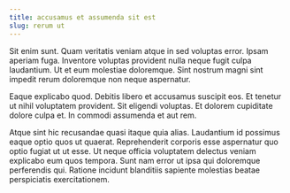 ```yaml
---
title: accusamus et assumenda sit est
slug: rerum ut
---
```


Sit enim sunt. Quam veritatis veniam atque in sed voluptas error. Ipsam aperiam fuga. Inventore voluptas provident nulla neque fugit culpa laudantium. Ut et eum molestiae doloremque. Sint nostrum magni sint impedit rerum doloremque non neque aspernatur.

Eaque explicabo quod. Debitis libero et accusamus suscipit eos. Et tenetur ut nihil voluptatem provident. Sit eligendi voluptas. Et dolorem cupiditate dolore culpa et. In commodi assumenda et aut rem.

Atque sint hic recusandae quasi itaque quia alias. Laudantium id possimus eaque optio quos ut quaerat. Reprehenderit corporis esse aspernatur quo optio fugiat ut ut esse. Ut neque officia voluptatem delectus veniam explicabo eum quos tempora. Sunt nam error ut ipsa qui doloremque perferendis qui. Ratione incidunt blanditiis sapiente molestias beatae perspiciatis exercitationem.
